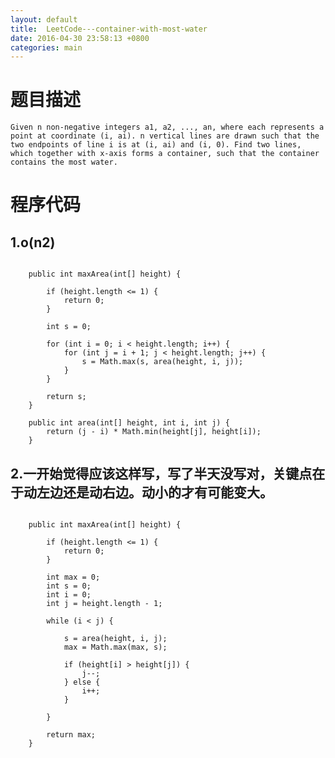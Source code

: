 ```yaml
---
layout: default
title:  LeetCode---container-with-most-water
date: 2016-04-30 23:58:13 +0800 
categories: main
---
```



题目描述
=
	Given n non-negative integers a1, a2, ..., an, where each represents a point at coordinate (i, ai). n vertical lines are drawn such that the two endpoints of line i is at (i, ai) and (i, 0). Find two lines, which together with x-axis forms a container, such that the container contains the most water.

程序代码
=

1.o(n2)
-
```
	
	public int maxArea(int[] height) {

		if (height.length <= 1) {
			return 0;
		}

		int s = 0;

		for (int i = 0; i < height.length; i++) {
			for (int j = i + 1; j < height.length; j++) {
				s = Math.max(s, area(height, i, j));
			}
		}

		return s;
	}
	
	public int area(int[] height, int i, int j) {
		return (j - i) * Math.min(height[j], height[i]);
	}
```



2.一开始觉得应该这样写，写了半天没写对，关键点在于动左边还是动右边。动小的才有可能变大。
-

```
	
	public int maxArea(int[] height) {

		if (height.length <= 1) {
			return 0;
		}

		int max = 0;
		int s = 0;
		int i = 0;
		int j = height.length - 1;

		while (i < j) {

			s = area(height, i, j);
			max = Math.max(max, s);

			if (height[i] > height[j]) {
				j--;
			} else {
				i++;
			}

		}

		return max;
	}
	
```


